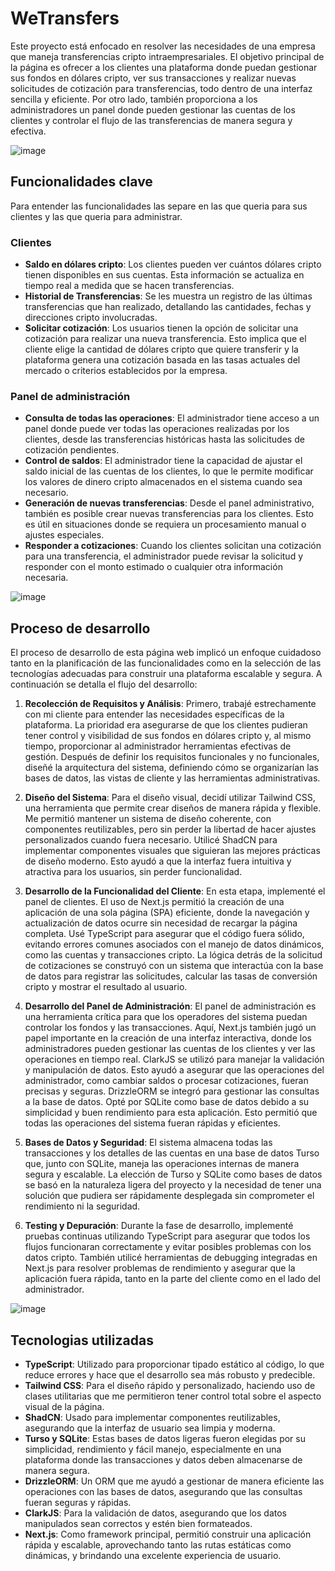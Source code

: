 # WeTransfers

Este proyecto está enfocado en resolver las necesidades de una empresa que maneja transferencias cripto intraempresariales. El objetivo principal de la página es ofrecer a los clientes una plataforma donde puedan gestionar sus fondos en dólares cripto, ver sus transacciones y realizar nuevas solicitudes de cotización para transferencias, todo dentro de una interfaz sencilla y eficiente. Por otro lado, también proporciona a los administradores un panel donde pueden gestionar las cuentas de los clientes y controlar el flujo de las transferencias de manera segura y efectiva.

![image](https://github.com/user-attachments/assets/374b63d5-a504-4d88-bad3-e8a18b2877d8)

## Funcionalidades clave

Para entender las funcionalidades las separe en las que queria para sus clientes y las que queria para administrar.

### Clientes

- **Saldo en dólares cripto**: Los clientes pueden ver cuántos dólares cripto tienen disponibles en sus cuentas. Esta información se actualiza en tiempo real a medida que se hacen transferencias.
- **Historial de Transferencias**: Se les muestra un registro de las últimas transferencias que han realizado, detallando las cantidades, fechas y direcciones cripto involucradas.
- **Solicitar cotización**: Los usuarios tienen la opción de solicitar una cotización para realizar una nueva transferencia. Esto implica que el cliente elige la cantidad de dólares cripto que quiere transferir y la plataforma genera una cotización basada en las tasas actuales del mercado o criterios establecidos por la empresa.

### Panel de administración

- **Consulta de todas las operaciones**: El administrador tiene acceso a un panel donde puede ver todas las operaciones realizadas por los clientes, desde las transferencias históricas hasta las solicitudes de cotización pendientes.
- **Control de saldos**: El administrador tiene la capacidad de ajustar el saldo inicial de las cuentas de los clientes, lo que le permite modificar los valores de dinero cripto almacenados en el sistema cuando sea necesario.
- **Generación de nuevas transferencias**: Desde el panel administrativo, también es posible crear nuevas transferencias para los clientes. Esto es útil en situaciones donde se requiera un procesamiento manual o ajustes especiales.
- **Responder a cotizaciones**: Cuando los clientes solicitan una cotización para una transferencia, el administrador puede revisar la solicitud y responder con el monto estimado o cualquier otra información necesaria.

![image](https://github.com/user-attachments/assets/5898dc2f-4fc8-4640-8a4d-09499d1de44f)

## Proceso de desarrollo

El proceso de desarrollo de esta página web implicó un enfoque cuidadoso tanto en la planificación de las funcionalidades como en la selección de las tecnologías adecuadas para construir una plataforma escalable y segura. A continuación se detalla el flujo del desarrollo:

1. **Recolección de Requisitos y Análisis**: Primero, trabajé estrechamente con mi cliente para entender las necesidades específicas de la plataforma. La prioridad era asegurarse de que los clientes pudieran tener control y visibilidad de sus fondos en dólares cripto y, al mismo tiempo, proporcionar al administrador herramientas efectivas de gestión.
Después de definir los requisitos funcionales y no funcionales, diseñé la arquitectura del sistema, definiendo cómo se organizarían las bases de datos, las vistas de cliente y las herramientas administrativas.

2. **Diseño del Sistema**: Para el diseño visual, decidí utilizar Tailwind CSS, una herramienta que permite crear diseños de manera rápida y flexible. Me permitió mantener un sistema de diseño coherente, con componentes reutilizables, pero sin perder la libertad de hacer ajustes personalizados cuando fuera necesario.
Utilicé ShadCN para implementar componentes visuales que siguieran las mejores prácticas de diseño moderno. Esto ayudó a que la interfaz fuera intuitiva y atractiva para los usuarios, sin perder funcionalidad.

3. **Desarrollo de la Funcionalidad del Cliente**: En esta etapa, implementé el panel de clientes. El uso de Next.js permitió la creación de una aplicación de una sola página (SPA) eficiente, donde la navegación y actualización de datos ocurre sin necesidad de recargar la página completa.
Usé TypeScript para asegurar que el código fuera sólido, evitando errores comunes asociados con el manejo de datos dinámicos, como las cuentas y transacciones cripto.
La lógica detrás de la solicitud de cotizaciones se construyó con un sistema que interactúa con la base de datos para registrar las solicitudes, calcular las tasas de conversión cripto y mostrar el resultado al usuario.

4. **Desarrollo del Panel de Administración**: El panel de administración es una herramienta crítica para que los operadores del sistema puedan controlar los fondos y las transacciones. Aquí, Next.js también jugó un papel importante en la creación de una interfaz interactiva, donde los administradores pueden gestionar las cuentas de los clientes y ver las operaciones en tiempo real.
ClarkJS se utilizó para manejar la validación y manipulación de datos. Esto ayudó a asegurar que las operaciones del administrador, como cambiar saldos o procesar cotizaciones, fueran precisas y seguras.
DrizzleORM se integró para gestionar las consultas a la base de datos. Opté por SQLite como base de datos debido a su simplicidad y buen rendimiento para esta aplicación. Esto permitió que todas las operaciones del sistema fueran rápidas y eficientes.

5. **Bases de Datos y Seguridad**: El sistema almacena todas las transacciones y los detalles de las cuentas en una base de datos Turso que, junto con SQLite, maneja las operaciones internas de manera segura y escalable.
La elección de Turso y SQLite como bases de datos se basó en la naturaleza ligera del proyecto y la necesidad de tener una solución que pudiera ser rápidamente desplegada sin comprometer el rendimiento ni la seguridad.

6. **Testing y Depuración**: Durante la fase de desarrollo, implementé pruebas continuas utilizando TypeScript para asegurar que todos los flujos funcionaran correctamente y evitar posibles problemas con los datos cripto.
También utilicé herramientas de debugging integradas en Next.js para resolver problemas de rendimiento y asegurar que la aplicación fuera rápida, tanto en la parte del cliente como en el lado del administrador.

![image](https://github.com/user-attachments/assets/c8b96820-5292-41cd-ac7e-208f3270006a)

## Tecnologias utilizadas

- **TypeScript**: Utilizado para proporcionar tipado estático al código, lo que reduce errores y hace que el desarrollo sea más robusto y predecible.
- **Tailwind CSS**: Para el diseño rápido y personalizado, haciendo uso de clases utilitarias que me permitieron tener control total sobre el aspecto visual de la página.
- **ShadCN**: Usado para implementar componentes reutilizables, asegurando que la interfaz de usuario sea limpia y moderna.
- **Turso y SQLite**: Estas bases de datos ligeras fueron elegidas por su simplicidad, rendimiento y fácil manejo, especialmente en una plataforma donde las transacciones y datos deben almacenarse de manera segura.
- **DrizzleORM**: Un ORM que me ayudó a gestionar de manera eficiente las operaciones con las bases de datos, asegurando que las consultas fueran seguras y rápidas.
- **ClarkJS**: Para la validación de datos, asegurando que los datos manipulados sean correctos y estén bien formateados.
- **Next.js**: Como framework principal, permitió construir una aplicación rápida y escalable, aprovechando tanto las rutas estáticas como dinámicas, y brindando una excelente experiencia de usuario.
